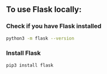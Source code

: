 ## To use Flask locally:
### Check if you have Flask installed
``` bash
python3 -m flask --version
```
### Install Flask
``` bash
pip3 install flask
```